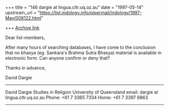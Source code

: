 +++
title = "146 dargie at lingua.cltr.uq.oz.au"
date = "1997-05-14"
upstream_url = "https://list.indology.info/pipermail/indology/1997-May/008122.html"

+++
[Archive link](https://list.indology.info/pipermail/indology/1997-May/008122.html)

Dear list-members,

After many hours of searching databases, I have come to the conclusion that
no bhasya (eg. Sankara's Brahma Sutra Bhasya)  material is available in
electronic form.  Can anyone confirm or deny that?

Thanks in advance,

David Dargie

*****************************************************************
David Dargie
Studies in Religion
University of Queensland
email: dargie at lingua.cltr.uq.oz.au
Phone: +61 7 3365 7334
Home: +61 7 3397 6863
*****************************************************************





